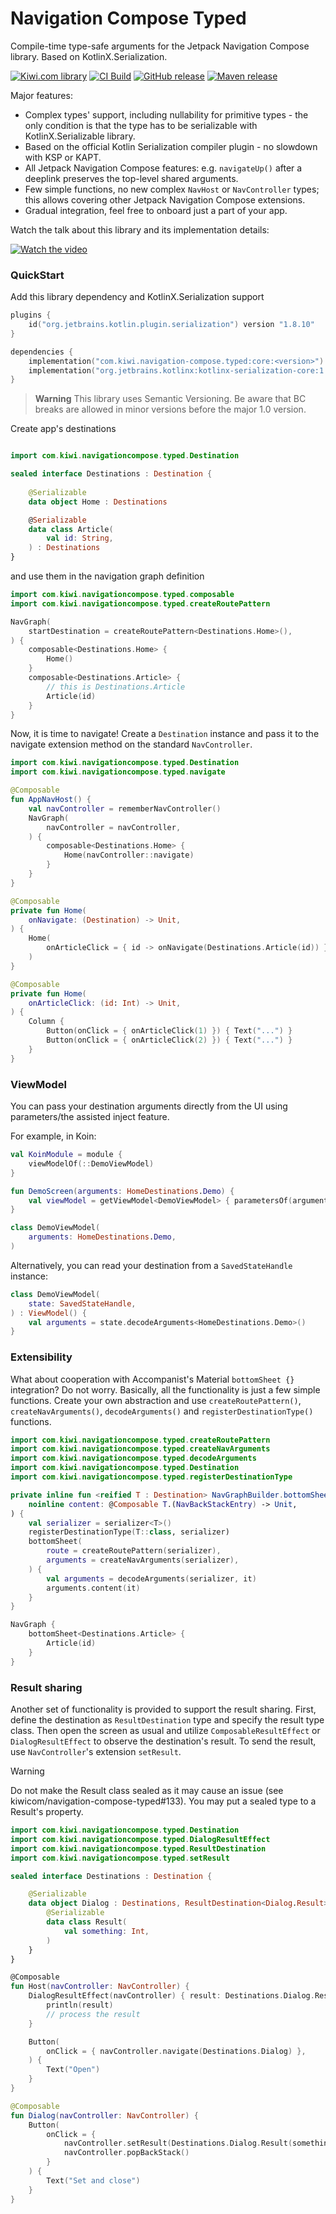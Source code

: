 Navigation Compose Typed
========================

Compile-time type-safe arguments for the Jetpack Navigation Compose library. Based on KotlinX.Serialization.

[![Kiwi.com library](https://img.shields.io/badge/Kiwi.com-library-00A991)](https://code.kiwi.com)
[![CI Build](https://img.shields.io/github/actions/workflow/status/kiwicom/navigation-compose-typed/build.yml?branch=main)](https://github.com/kiwicom/navigation-compose-typed/actions/workflows/build.yml)
[![GitHub release](https://img.shields.io/github/v/release/kiwicom/navigation-compose-typed)](https://github.com/kiwicom/navigation-compose-typed/releases)
[![Maven release](https://img.shields.io/maven-metadata/v?metadataUrl=https%3A%2F%2Frepo1.maven.org%2Fmaven2%2Fcom%2Fkiwi%2Fnavigation-compose%2Ftyped%2Fcore%2Fmaven-metadata.xml)](https://central.sonatype.com/namespace/com.kiwi.navigation-compose.typed)

Major features:

- Complex types' support, including nullability for primitive types - the only condition is that the type has to be serializable with KotlinX.Serializable library.
- Based on the official Kotlin Serialization compiler plugin - no slowdown with KSP or KAPT.
- All Jetpack Navigation Compose features: e.g. `navigateUp()` after a deeplink preserves the top-level shared arguments.
- Few simple functions, no new complex `NavHost` or `NavController` types; this allows covering other Jetpack Navigation Compose extensions.
- Gradual integration, feel free to onboard just a part of your app.

Watch the talk about this library and its implementation details:

[![Watch the video](https://img.youtube.com/vi/bXuiYvGFbvs/default.jpg)](https://youtu.be/bXuiYvGFbvs)

### QuickStart

Add this library dependency and KotlinX.Serialization support

```kotlin
plugins {
    id("org.jetbrains.kotlin.plugin.serialization") version "1.8.10"
}

dependencies {
    implementation("com.kiwi.navigation-compose.typed:core:<version>")
    implementation("org.jetbrains.kotlinx:kotlinx-serialization-core:1.5.0")
}
```

> **Warning**
> This library uses Semantic Versioning. Be aware that BC breaks are allowed in minor versions before the major 1.0 version.

Create app's destinations

```kotlin

import com.kiwi.navigationcompose.typed.Destination

sealed interface Destinations : Destination {
    
    @Serializable
    data object Home : Destinations

    @Serializable
    data class Article(
        val id: String,
    ) : Destinations
}
```

and use them in the navigation graph definition

```kotlin
import com.kiwi.navigationcompose.typed.composable
import com.kiwi.navigationcompose.typed.createRoutePattern

NavGraph(
    startDestination = createRoutePattern<Destinations.Home>(),
) {
    composable<Destinations.Home> {
        Home()
    }
    composable<Destinations.Article> {
        // this is Destinations.Article
        Article(id)
    }
}
```

Now, it is time to navigate! Create a `Destination` instance and pass it to the navigate extension method on the standard `NavController`.

```kotlin
import com.kiwi.navigationcompose.typed.Destination
import com.kiwi.navigationcompose.typed.navigate

@Composable
fun AppNavHost() {
    val navController = rememberNavController()
    NavGraph(
        navController = navController,
    ) {
        composable<Destinations.Home> {
            Home(navController::navigate)
        }
    }
}

@Composable
private fun Home(
    onNavigate: (Destination) -> Unit,
) {
    Home(
        onArticleClick = { id -> onNavigate(Destinations.Article(id)) },
    )
}

@Composable
private fun Home(
    onArticleClick: (id: Int) -> Unit,
) {
    Column {
        Button(onClick = { onArticleClick(1) }) { Text("...") }
        Button(onClick = { onArticleClick(2) }) { Text("...") }
    }
}
```

### ViewModel

You can pass your destination arguments directly from the UI using parameters/the assisted inject feature.

For example, in Koin:

```kotlin
val KoinModule = module {
    viewModelOf(::DemoViewModel)
}

fun DemoScreen(arguments: HomeDestinations.Demo) {
    val viewModel = getViewModel<DemoViewModel> { parametersOf(arguments) }
}

class DemoViewModel(
    arguments: HomeDestinations.Demo,
)
```

Alternatively, you can read your destination from a `SavedStateHandle` instance:

```kotlin
class DemoViewModel(
    state: SavedStateHandle,
) : ViewModel() {
    val arguments = state.decodeArguments<HomeDestinations.Demo>()
}
```

### Extensibility

What about cooperation with Accompanist's Material `bottomSheet {}` integration? Do not worry. Basically, all the functionality is just a few simple functions. Create your own abstraction and use `createRoutePattern()`, `createNavArguments()`, `decodeArguments()` and `registerDestinationType()` functions.

```kotlin
import com.kiwi.navigationcompose.typed.createRoutePattern
import com.kiwi.navigationcompose.typed.createNavArguments
import com.kiwi.navigationcompose.typed.decodeArguments
import com.kiwi.navigationcompose.typed.Destination
import com.kiwi.navigationcompose.typed.registerDestinationType

private inline fun <reified T : Destination> NavGraphBuilder.bottomSheet(
    noinline content: @Composable T.(NavBackStackEntry) -> Unit,
) {
    val serializer = serializer<T>()
    registerDestinationType(T::class, serializer)
    bottomSheet(
        route = createRoutePattern(serializer),
        arguments = createNavArguments(serializer),
    ) {
        val arguments = decodeArguments(serializer, it)
        arguments.content(it)
    }
}

NavGraph {
    bottomSheet<Destinations.Article> {
        Article(id)
    }
}
```

### Result sharing

Another set of functionality is provided to support the result sharing. First, define the destination as `ResultDestination` type and specify the result type class. Then open the screen as usual and utilize `ComposableResultEffect` or `DialogResultEffect` to observe the destination's result. To send the result, use
`NavController`'s extension `setResult`.

> [!WARNING]  
> Do not make the Result class sealed as it may cause an issue (see kiwicom/navigation-compose-typed#133). You may put a sealed type to a Result's property.

```kotlin
import com.kiwi.navigationcompose.typed.Destination
import com.kiwi.navigationcompose.typed.DialogResultEffect
import com.kiwi.navigationcompose.typed.ResultDestination
import com.kiwi.navigationcompose.typed.setResult

sealed interface Destinations : Destination {

    @Serializable
    data object Dialog : Destinations, ResultDestination<Dialog.Result> {
        @Serializable
        data class Result(
            val something: Int,
        )
    }
}

@Composable
fun Host(navController: NavController) {
    DialogResultEffect(navController) { result: Destinations.Dialog.Result ->
        println(result)
        // process the result
    }

    Button(
        onClick = { navController.navigate(Destinations.Dialog) },
    ) {
        Text("Open")
    }
}

@Composable
fun Dialog(navController: NavController) {
    Button(
        onClick = {
            navController.setResult(Destinations.Dialog.Result(something = 42))
            navController.popBackStack()
        }
    ) {
        Text("Set and close")
    }
}
```
